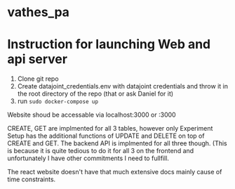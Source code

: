 # vathes_pa

# Instruction for launching Web and api server
1) Clone git repo
2) Create datajoint_credentials.env with datajoint credentials and throw it in the root directory of the repo (that or ask Daniel for it)
3) run ```sudo docker-compose up```

Website shoud be accessable via localhost:3000 or <computer-name>:3000

CREATE, GET are implmented for all 3 tables, however only Experiment Setup has the additional functions of UPDATE and DELETE on top of CREATE and GET. The backend API is implmented for all three though.
(This is because it is quite tedious to do it for all 3 on the frontend and unfortunately I have other commitments I need to fullfill.

The react website doesn't have that much extensive docs mainly cause of time constraints.
